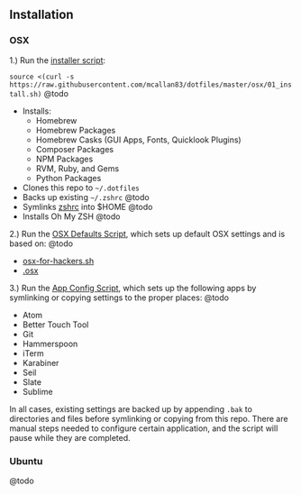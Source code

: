 ## Installation

### OSX

1.) Run the [installer script](osx/01_install.sh):

`source <(curl -s https://raw.githubusercontent.com/mcallan83/dotfiles/master/osx/01_install.sh)` @todo

- Installs:
    - Homebrew
    - Homebrew Packages
    - Homebrew Casks (GUI Apps, Fonts, Quicklook Plugins)
    - Composer Packages
    - NPM Packages
    - RVM, Ruby, and Gems
    - Python Packages
- Clones this repo to `~/.dotfiles`
- Backs up existing `~/.zshrc` @todo
- Symlinks [zshrc](zsh/oh-my-zsh) into $HOME @todo
- Installs Oh My ZSH @todo



2.) Run the [OSX Defaults Script](osx/02_defaults.sh), which sets up default OSX settings and is based on: @todo

- [osx-for-hackers.sh](https://gist.github.com/brandonb927/3195465)
- [.osx](https://github.com/mathiasbynens/dotfiles/blob/master/.osx)

3.) Run the [App Config Script](osx/03_app_config.sh), which sets up the following apps by symlinking or copying settings to the proper places: @todo

- Atom
- Better Touch Tool
- Git
- Hammerspoon
- iTerm
- Karabiner
- Seil
- Slate
- Sublime

In all cases, existing settings are backed up by appending `.bak` to directories and files before symlinking or copying from this repo. There are manual steps needed to configure certain application, and the script will pause while they are completed.

### Ubuntu

@todo
